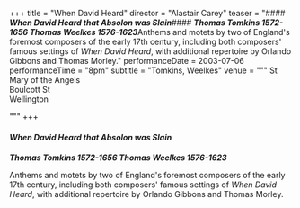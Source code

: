 +++
title = "When David Heard"
director = "Alastair Carey"
teaser = "#### ***When David Heard that Absolon was Slain***#### ***Thomas Tomkins 1572-1656 Thomas Weelkes 1576-1623***Anthems and motets by two of England's foremost composers of the early 17th century, including both composers' famous settings of *When David Heard*, with additional repertoire by Orlando Gibbons and Thomas Morley."
performanceDate = 2003-07-06
performanceTime = "8pm"
subtitle = "Tomkins, Weelkes"
venue = """
St Mary of the Angels  
Boulcott St  
Wellington  

"""
+++

#### 
***When David Heard that Absolon was Slain***

#### 
***Thomas Tomkins 1572-1656 Thomas Weelkes 1576-1623***


Anthems and motets by two of England's foremost composers of the early 17th century, including both composers' famous settings of *When David Heard*, with additional repertoire by Orlando Gibbons and Thomas Morley.
